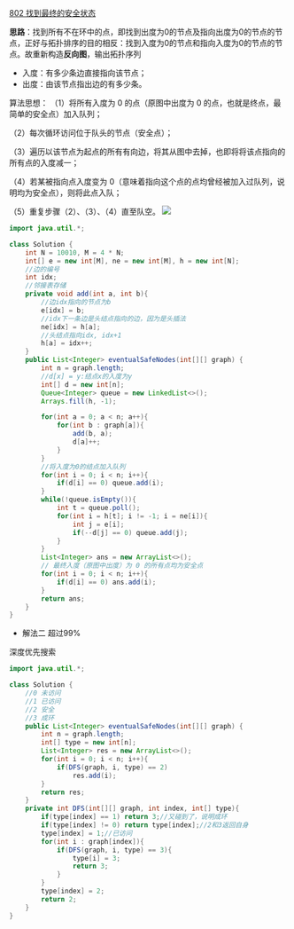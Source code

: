 [802 找到最终的安全状态](https://leetcode-cn.com/problems/find-eventual-safe-states/solution/)

**思路**：找到所有不在环中的点，即找到出度为0的节点及指向出度为0的节点的节点，正好与拓扑排序的目的相反：找到入度为0的节点和指向入度为0的节点的节点。故重新构造**反向图**，输出拓扑序列

- 入度：有多少条边直接指向该节点；
- 出度：由该节点指出边的有多少条。

算法思想：
（1）将所有入度为 0 的点（原图中出度为 0 的点，也就是终点，最简单的安全点）加入队列；

（2）每次循环访问位于队头的节点（安全点）；

（3）遍历以该节点为起点的所有有向边，将其从图中去掉，也即将将该点指向的所有点的入度减一；

（4）若某被指向点入度变为 0（意味着指向这个点的点均曾经被加入过队列，说明均为安全点），则将此点入队；

（5）重复步骤（2）、（3）、（4）直至队空。
![](https://pic.leetcode-cn.com/1628126750-aqNMCC-image.png)
```java
import java.util.*;

class Solution {
    int N = 10010, M = 4 * N;
    int[] e = new int[M], ne = new int[M], h = new int[N];
    //边的编号
    int idx;
    //邻接表存储
    private void add(int a, int b){
        //边idx指向的节点为b
        e[idx] = b;
        //idx下一条边是头结点指向的边，因为是头插法
        ne[idx] = h[a];
        //头结点指向idx, idx+1
        h[a] = idx++;
    }
    public List<Integer> eventualSafeNodes(int[][] graph) {
        int n = graph.length;
        //d[x] = y:结点x的入度为y
        int[] d = new int[n];
        Queue<Integer> queue = new LinkedList<>();
        Arrays.fill(h, -1);

        for(int a = 0; a < n; a++){
            for(int b : graph[a]){
                add(b, a);
                d[a]++;
            }
        }
        //将入度为0的结点加入队列
        for(int i = 0; i < n; i++){
            if(d[i] == 0) queue.add(i);
        }
        while(!queue.isEmpty()){
            int t = queue.poll();
            for(int i = h[t]; i != -1; i = ne[i]){
                int j = e[i];
                if(--d[j] == 0) queue.add(j);
            }
        }
        List<Integer> ans = new ArrayList<>();
        // 最终入度（原图中出度）为 0 的所有点均为安全点
        for(int i = 0; i < n; i++){
            if(d[i] == 0) ans.add(i);
        }
        return ans;
    }
}
```
- 解法二
超过99%

深度优先搜索
```java
import java.util.*;

class Solution {
    //0 未访问 
    //1 已访问 
    //2 安全 
    //3 成环
    public List<Integer> eventualSafeNodes(int[][] graph) {
        int n = graph.length;
        int[] type = new int[n];
        List<Integer> res = new ArrayList<>();
        for(int i = 0; i < n; i++){
            if(DFS(graph, i, type) == 2)
                res.add(i);
        }
        return res;
    }
    private int DFS(int[][] graph, int index, int[] type){
        if(type[index] == 1) return 3;//又碰到了，说明成环
        if(type[index] != 0) return type[index];//2和3返回自身
        type[index] = 1;//已访问
        for(int i : graph[index]){
            if(DFS(graph, i, type) == 3){
                type[i] = 3;
                return 3;
            }
        }
        type[index] = 2;
        return 2;
    }
}
```
